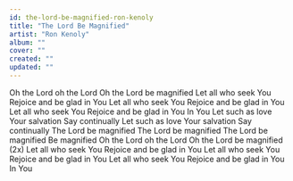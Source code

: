 ```yaml
---
id: the-lord-be-magnified-ron-kenoly
title: "The Lord Be Magnified"
artist: "Ron Kenoly"
album: ""
cover: ""
created: ""
updated: ""
---
```


Oh the Lord oh the Lord
Oh the Lord be magnified
Let all who seek You
Rejoice and be glad in You
Let all who seek You
Rejoice and be glad in You
Let all who seek You
Rejoice and be glad in You
In You
Let such as love Your salvation
Say continually
Let such as love Your salvation
Say continually
The Lord be magnified
The Lord be magnified
The Lord be magnified
Be magnified
Oh the Lord oh the Lord
Oh the Lord be magnified (2x)
Let all who seek You
Rejoice and be glad in You
Let all who seek You
Rejoice and be glad in You
Let all who seek You
Rejoice and be glad in You
In You